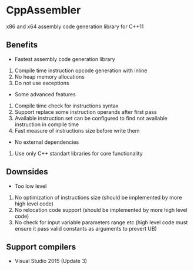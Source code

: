# CppAssembler
x86 and x64 assembly code generation library for C++11

## Benefits

* Fastest assembly code generation library
1. Compile time instruction opcode generation with inline
2. No heap memory allocations
3. Do not use exceptions

* Some advanced features
1. Compile time check for instructions syntax
2. Support replace some instruction operands after first pass
3. Available instruction set can be configured to find not available instruction in compile time
4. Fast measure of instructions size before write them

* No external dependencies
1. Use only C++ standart libraries for core functionality

## Downsides

* Too low level
1. No optimization of instructions size (should be implemented by more high level code)
2. No relocation code support (should be implemented by more high level code)
3. No check for input variable parameters range etc (high level code must ensure it pass valid constants as arguments to prevert UB)

## Support compilers

* Visual Studio 2015 (Update 3)
